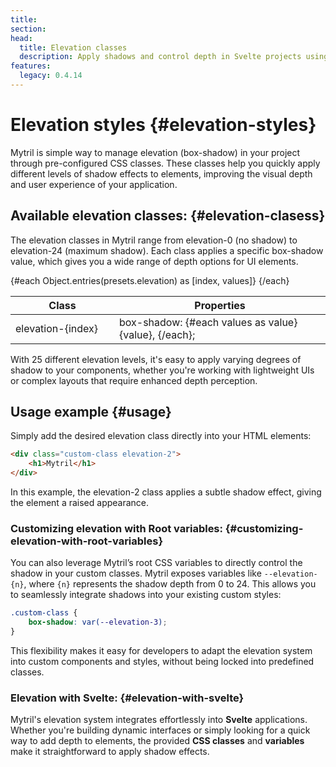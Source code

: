 ```yaml
---
title:
section:
head:
  title: Elevation classes
  description: Apply shadows and control depth in Svelte projects using Mytril's elevation classes or root variables. Customize elevation levels from 0 to 24 for flexible UI shadow options.
features:
  legacy: 0.4.14
---
```


<script lang="ts">
    import {presets} from "../index.js"
    import Elevations from "../modules/elevations.svelte";
</script>

# Elevation styles {#elevation-styles}

Mytril is simple way to manage elevation (box-shadow) in your project through pre-configured CSS classes. These classes help you quickly apply different levels of shadow effects to elements, improving the visual depth and user experience of your application.

## Available elevation classes: {#elevation-clasess}

The elevation classes in Mytril range from elevation-0 (no shadow) to elevation-24 (maximum shadow). Each class applies a specific box-shadow value, which gives you a wide range of depth options for UI elements.

<table>
    <thead>
        <tr>
            <th>Class</th>
            <th>Properties</th>
        </tr>
    </thead>
    <tbody>
        {#each Object.entries(presets.elevation) as [index, values]}
            <tr style="margin-bottom: 5px;">
                <td style="min-width: 150px;">elevation-{index}</td>
                <td>
                    box-shadow: {#each values as value}
                        {value},
                    {/each};
                </td>
            </tr>
        {/each}
    </tbody>
</table>

With 25 different elevation levels, it's easy to apply varying degrees of shadow to your components, whether you're working with lightweight UIs or complex layouts that require enhanced depth perception.

## Usage example {#usage}

<Elevations datas={presets?.elevation}/>

Simply add the desired elevation class directly into your HTML elements:

```html
<div class="custom-class elevation-2">
	<h1>Mytril</h1>
</div>
```

In this example, the elevation-2 class applies a subtle shadow effect, giving the element a raised appearance.

### Customizing elevation with Root variables: {#customizing-elevation-with-root-variables}

You can also leverage Mytril’s root CSS variables to directly control the shadow in your custom classes. Mytril exposes variables like `--elevation-{n}`, where `{n}` represents the shadow depth from 0 to 24. This allows you to seamlessly integrate shadows into your existing custom styles:

```css
.custom-class {
	box-shadow: var(--elevation-3);
}
```

This flexibility makes it easy for developers to adapt the elevation system into custom components and styles, without being locked into predefined classes.

### Elevation with Svelte: {#elevation-with-svelte}

Mytril's elevation system integrates effortlessly into **Svelte** applications. Whether you're building dynamic interfaces or simply looking for a quick way to add depth to elements, the provided **CSS classes** and **variables** make it straightforward to apply shadow effects.
